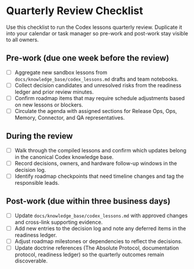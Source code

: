# Quarterly Review Checklist

Use this checklist to run the Codex lessons quarterly review. Duplicate it into
your calendar or task manager so pre-work and post-work stay visible to all
owners.

## Pre-work (due one week before the review)

- [ ] Aggregate new sandbox lessons from `docs/knowledge_base/codex_lessons.md`
      drafts and team notebooks.
- [ ] Collect decision candidates and unresolved risks from the readiness ledger
      and prior review minutes.
- [ ] Confirm roadmap items that may require schedule adjustments based on new
      lessons or blockers.
- [ ] Circulate the agenda with assigned sections for Release Ops, Ops, Memory,
      Connector, and QA representatives.

## During the review

- [ ] Walk through the compiled lessons and confirm which updates belong in the
      canonical Codex knowledge base.
- [ ] Record decisions, owners, and hardware follow-up windows in the decision
      log.
- [ ] Identify roadmap checkpoints that need timeline changes and tag the
      responsible leads.

## Post-work (due within three business days)

- [ ] Update `docs/knowledge_base/codex_lessons.md` with approved changes and
      cross-link supporting evidence.
- [ ] Add new entries to the decision log and note any deferred items in the
      readiness ledger.
- [ ] Adjust roadmap milestones or dependencies to reflect the decisions.
- [ ] Update doctrine references (The Absolute Protocol, documentation protocol,
      readiness ledger) so the quarterly outcomes remain discoverable.
